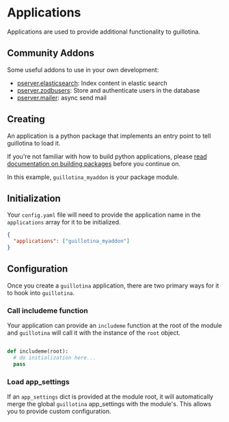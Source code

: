 # Applications

Applications are used to provide additional functionality to guillotina.

## Community Addons

Some useful addons to use in your own development:

- [pserver.elasticsearch](https://github.com/pyrenees/pserver.elasticsearch): Index content in elastic search
- [pserver.zodbusers](https://github.com/pyrenees/pserver.zodbusers): Store and authenticate users in the database
- [pserver.mailer](https://github.com/pyrenees/pserver.mailer): async send mail


## Creating

An application is a python package that implements an entry point to tell guillotina
to load it.

If you're not familiar with how to build python applications, please
[read documentation on building packages](https://python-packaging.readthedocs.io/en/latest/)
before you continue on.

In this example, `guillotina_myaddon` is your package module.


## Initialization

Your `config.yaml` file will need to provide the application name in the
`applications` array for it to be initialized.


```json
{
  "applications": ["guillotina_myaddon"]
}
```


## Configuration

Once you create a `guillotina` application, there are two primary ways for it
to hook into `guillotina`.


### Call includeme function

Your application can provide an `includeme` function at the root of the module
and `guillotina` will call it with the instance of the `root` object.

```python

def includeme(root):
  # do initialization here...
  pass
```

### Load app_settings

If an `app_settings` dict is provided at the module root, it will automatically
merge the global `guillotina` app_settings with the module's. This allows you
to provide custom configuration.
